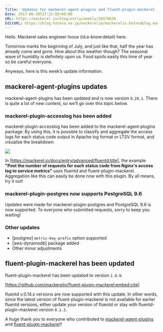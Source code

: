 ```yaml
---
Title: 'Updates for mackerel-agent-plugins and fluent-plugin-mackerel '
Date: 2017-06-30T17:22:05+09:00
URL: https://mackerel.io/blog/entry/weekly/20170630
EditURL: https://blog.hatena.ne.jp/mackerelio/mackerelio.hatenablog.mackerel.io/atom/entry/8599973812275379084
---
```


Hello. Mackerel sales engineer Inoue (id:a-know:detail) here.

Tomorrow marks the beginning of July, and just like that, half the year has already come and gone. How about this weather though? The seasonal wave of humidity is definitely upon us. Food spoils easily this time of year so be careful everyone.

Anyways, here is this week’s update information.

## mackerel-agent-plugins updates
mackerel-agent-plugins has been updated and is now version `0.28.1`. There is quite a lot of new content, so we’ll go over this topic below.

### mackerel-plugin-accesslog has been added
mackerel-plugin-accesslog has been added to the mackerel-agent-plugins package. By using this, it is possible to classify and aggregate the access logs for each status code output in Apache log format or LTSV format, and visualize the breakdown.

![](https://cdn-ak.f.st-hatena.com/images/fotolife/a/andyyk/20170630/20170630170904.png)

In [https://mackerel.io/docs/entry/advanced/fluentd:title], the example <b>"Post the number of requests for each status code from Nginx's access log to service metrics"</b> uses fluentd and fluent-plugin-mackerel. Aggregation like this can easily be done now with this plugin. By all means, try it out!

### mackerel-plugin-postgres now supports PostgreSQL 9.6 
Updates were made for mackerel-plugin-postgres and PostgreSQL 9.6 is now supported. To everyone who submitted requests, sorry to keep you waiting!

### Other updates
- [postgres] `metric-key-prefix` option supported
- [aws-dynamodb] package added
- Other minor adjustments

## fluent-plugin-mackerel has been updated

fluent-plugin-mackerel has been updated to version `1.0.0`.

[https://github.com/mackerelio/fluent-plugin-mackerel:embed:cite]

fluentd v.0.14.x versions are now supported with this update. In other words, since the latest version of fluent-plugin-mackerel is not available for earlier fluentd versions, either update your version of fluentd or stay with fluentd-plugin-mackerel version `0.1.3`.

A huge thank you to everyone who contributed to [mackerel-agent-plugins](https://github.com/mackerelio/mackerel-agent-plugins) and [fluent-plugin-mackerel](https://github.com/mackerelio/fluent-plugin-mackerel)!!

